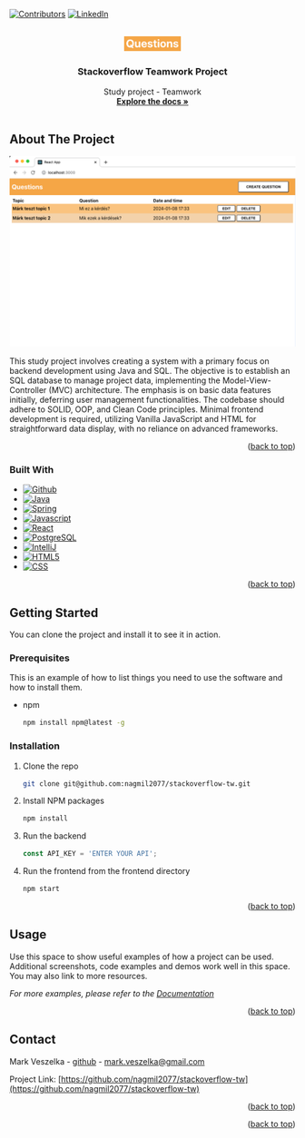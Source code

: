 <!-- PROJECT SHIELDS -->

[![Contributors][contributors-shield]][contributors-url]
[![LinkedIn][linkedin-shield]][linkedin-url]


<!-- PROJECT LOGO -->
<br />
<div align="center">
  <a href="https://github.com/nagmil2077/stackoverflow-tw">
    <img src="images/logo.png" alt="Logo" width="20%" height="20%">
  </a>

<h3 align="center">Stackoverflow Teamwork Project</h3>

  <p align="center">
    Study project - Teamwork
    <br />
    <a href="https://github.com/nagmil2077/stackoverflow-tw"><strong>Explore the docs »</strong></a>
    <br />
    <br />
  </p>
</div>


<!-- ABOUT THE PROJECT -->

## About The Project

[![Product Name Screen Shot][product-screenshot]](https://github.com/nagmil2077/stackoverflow-tw)

This study project involves creating a system with a primary focus on backend development using Java and SQL. The objective is
to establish an SQL database to manage project data, implementing the Model-View-Controller (MVC) architecture. The
emphasis is on basic data features initially, deferring user management functionalities. The codebase should adhere to
SOLID, OOP, and Clean Code principles. Minimal frontend development is required, utilizing Vanilla JavaScript and HTML
for straightforward data display, with no reliance on advanced frameworks.

<p align="right">(<a href="#readme-top">back to top</a>)</p>

### Built With

* [![Github][Github]][Github-url]
* [![Java][Java]][Java-url]
* [![Spring][Spring]][Spring-url]
* [![Javascript][Javascript]][Javascript-url]
* [![React][React.js]][React-url]
* [![PostgreSQL][PostgreSQL]][Postgresql-url]
* [![IntelliJ][IntelliJ.idea]][IntelliJ-url]
* [![HTML5][HTML5]][HTML5-url]
* [![CSS][CSS]][CSS-url]


<p align="right">(<a href="#readme-top">back to top</a>)</p>

<!-- GETTING STARTED -->

## Getting Started

You can clone the project and install it to see it in action.

### Prerequisites

This is an example of how to list things you need to use the software and how to install them.

* npm
  ```sh
  npm install npm@latest -g
  ```

### Installation

1. Clone the repo
   ```sh
   git clone git@github.com:nagmil2077/stackoverflow-tw.git
   ```
2. Install NPM packages
   ```sh
   npm install
   ```
3. Run the backend
   ```js
   const API_KEY = 'ENTER YOUR API';
   ```
4. Run the frontend from the frontend directory
   ```sh
   npm start
   ```

<p align="right">(<a href="#readme-top">back to top</a>)</p>


<!-- USAGE EXAMPLES -->

## Usage

Use this space to show useful examples of how a project can be used. Additional screenshots, code examples and demos
work well in this space. You may also link to more resources.

_For more examples, please refer to the [Documentation](https://example.com)_

<p align="right">(<a href="#readme-top">back to top</a>)</p>


<!-- CONTACT -->

## Contact

Mark Veszelka - [github](https://github.com/markveszelka) - mark.veszelka@gmail.com

Project Link: [https://github.com/nagmil2077/stackoverflow-tw](https://github.com/nagmil2077/stackoverflow-tw)

<p align="right">(<a href="#readme-top">back to top</a>)</p>

<p align="right">(<a href="#readme-top">back to top</a>)</p>


<!-- MARKDOWN LINKS & IMAGES -->
<!-- https://www.markdownguide.org/basic-syntax/#reference-style-links -->

[contributors-shield]: https://img.shields.io/github/contributors/othneildrew/Best-README-Template.svg?style=for-the-badge
[contributors-url]: https://github.com/nagmil2077/stackoverflow-tw/graphs/contributors
[forks-shield]: https://img.shields.io/github/forks/othneildrew/Best-README-Template.svg?style=for-the-badge
[forks-url]: https://github.com/othneildrew/Best-README-Template/network/members
[stars-shield]: https://img.shields.io/github/stars/othneildrew/Best-README-Template.svg?style=for-the-badge
[stars-url]: https://github.com/othneildrew/Best-README-Template/stargazers
[issues-shield]: https://img.shields.io/github/issues/othneildrew/Best-README-Template.svg?style=for-the-badge
[issues-url]: https://github.com/othneildrew/Best-README-Template/issues
[license-shield]: https://img.shields.io/github/license/othneildrew/Best-README-Template.svg?style=for-the-badge
[license-url]: https://github.com/othneildrew/Best-README-Template/blob/master/LICENSE.txt
[linkedin-shield]: https://img.shields.io/badge/-LinkedIn-black.svg?style=for-the-badge&logo=linkedin&colorB=555
[linkedin-url]: https://linkedin.com/in/othneildrew
[product-screenshot]: images/screenshot.png

<!-- STACKS -->
[React.js]: https://img.shields.io/badge/React-20232A?style=for-the-badge&logo=react&logoColor=61DAFB
[React-url]: https://reactjs.org/
[PostgreSQL]: https://img.shields.io/badge/PostgreSQL-316192?style=for-the-badge&logo=postgresql&logoColor=white
[Postgresql-url]: https://www.postgresql.org
[IntelliJ.idea]: https://img.shields.io/badge/IntelliJ_IDEA-000000.svg?style=for-the-badge&logo=intellij-idea&logoColor=white
[IntelliJ-url]: https://www.jetbrains.com/idea/
[Github]: https://img.shields.io/badge/GitHub-100000?style=for-the-badge&logo=github&logoColor=white
[Github-url]: https://github.com
[Stackoverflow]: https://img.shields.io/badge/Stack_Overflow-FE7A16?style=for-the-badge&logo=stack-overflow&logoColor=white
[Stackoverflow-url]: https://stackoverflow.com
[Java]: https://img.shields.io/badge/Java-ED8B00?style=for-the-badge&logo=openjdk&logoColor=white
[Java-url]: https://www.java.com/en/
[Spring]: https://img.shields.io/badge/Spring-6DB33F?style=for-the-badge&logo=spring&logoColor=white
[Spring-url]: https://spring.io
[Javascript]: https://img.shields.io/badge/JavaScript-F7DF1E?style=for-the-badge&logo=javascript&logoColor=black
[Javascript-url]: https://www.javascript.com
[CSS]: https://img.shields.io/badge/CSS-239120?&style=for-the-badge&logo=css3&logoColor=white
[CSS-url]: https://developer.mozilla.org/en-US/docs/Web/CSS
[HTML5]: https://img.shields.io/badge/HTML5-E34F26?style=for-the-badge&logo=html5&logoColor=white
[HTML5-url]: https://en.wikipedia.org/wiki/HTML5


